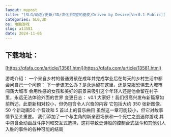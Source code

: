 ```yaml
---
layout: mypost
title: "[SLG/动态/更新/3D/汉化]欲望的驱使/Driven by Desire[Ver0.1 Public][PC/1.55G]"
categories: SLG,3D
os: 电脑游戏
slug: a13581
date: 2024-11-05
---
```


## 下载地址：

[https://qfafa.com/article/13581.html](https://qfafa.com/article/13581.html)

游戏介绍：
一个来自乡村的普通男孩在成年并完成学业后在每天的乡村生活中都会问自己一个问题：
下一步该怎么办？是永远留在这里，还是克服恐惧去大城市闯荡大城市
会用性感的女孩和美好的前景来吸引这个年轻人还是他会留在村子里，永远无法体验外面的世界
变更日志：
v0.1
大家好！我们很高兴发布新篇章如前所述，此更新相对较小，但仍包含令人兴奋的内容
它包括大约 350 张新图像、50 个新动画50 个音效和 5 首以上的音乐曲目
虽然这一章可能较小，但它对故事情节至关重要。
我们添加了一个与主角的新亲密场景和一个死亡之战迷你游戏
其中包含全动画战斗序列和交互式选择，这将导致史诗般的控制台式战斗和其他引人入胜的事件的各种可能的结局